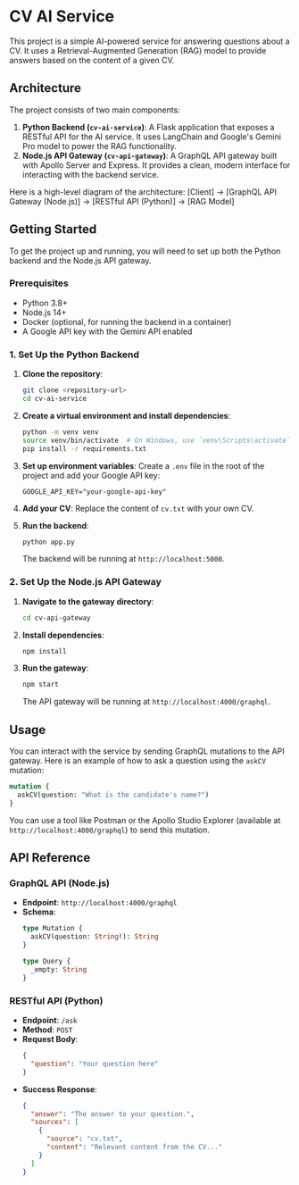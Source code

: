 # CV AI Service

This project is a simple AI-powered service for answering questions about a CV. It uses a Retrieval-Augmented Generation (RAG) model to provide answers based on the content of a given CV.

## Architecture

The project consists of two main components:

1.  **Python Backend (`cv-ai-service`)**: A Flask application that exposes a RESTful API for the AI service. It uses LangChain and Google's Gemini Pro model to power the RAG functionality.
2.  **Node.js API Gateway (`cv-api-gateway`)**: A GraphQL API gateway built with Apollo Server and Express. It provides a clean, modern interface for interacting with the backend service.

Here is a high-level diagram of the architecture:
[Client] -> [GraphQL API Gateway (Node.js)] -> [RESTful API (Python)] -> [RAG Model]

## Getting Started

To get the project up and running, you will need to set up both the Python backend and the Node.js API gateway.

### Prerequisites

*   Python 3.8+
*   Node.js 14+
*   Docker (optional, for running the backend in a container)
*   A Google API key with the Gemini API enabled

### 1. Set Up the Python Backend

1.  **Clone the repository**:
    ```bash
    git clone <repository-url>
    cd cv-ai-service
    ```

2.  **Create a virtual environment and install dependencies**:
    ```bash
    python -m venv venv
    source venv/bin/activate  # On Windows, use `venv\Scripts\activate`
    pip install -r requirements.txt
    ```

3.  **Set up environment variables**:
    Create a `.env` file in the root of the project and add your Google API key:
    ```
    GOOGLE_API_KEY="your-google-api-key"
    ```

4.  **Add your CV**:
    Replace the content of `cv.txt` with your own CV.

5.  **Run the backend**:
    ```bash
    python app.py
    ```
    The backend will be running at `http://localhost:5000`.

### 2. Set Up the Node.js API Gateway

1.  **Navigate to the gateway directory**:
    ```bash
    cd cv-api-gateway
    ```

2.  **Install dependencies**:
    ```bash
    npm install
    ```

3.  **Run the gateway**:
    ```bash
    npm start
    ```
    The API gateway will be running at `http://localhost:4000/graphql`.

## Usage

You can interact with the service by sending GraphQL mutations to the API gateway. Here is an example of how to ask a question using the `askCV` mutation:

```graphql
mutation {
  askCV(question: "What is the candidate's name?")
}
```

You can use a tool like Postman or the Apollo Studio Explorer (available at `http://localhost:4000/graphql`) to send this mutation.

## API Reference

### GraphQL API (Node.js)

*   **Endpoint**: `http://localhost:4000/graphql`
*   **Schema**:
    ```graphql
    type Mutation {
      askCV(question: String!): String
    }

    type Query {
      _empty: String
    }
    ```

### RESTful API (Python)

*   **Endpoint**: `/ask`
*   **Method**: `POST`
*   **Request Body**:
    ```json
    {
      "question": "Your question here"
    }
    ```
*   **Success Response**:
    ```json
    {
      "answer": "The answer to your question.",
      "sources": [
        {
          "source": "cv.txt",
          "content": "Relevant content from the CV..."
        }
      ]
    }
    ```